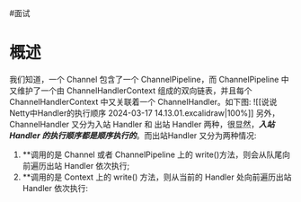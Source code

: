 #面试 
# 概述
我们知道，一个 Channel 包含了一个 ChannelPipeline，而 ChannelPipeline 中又维护了一个由 ChannelHandlerContext 组成的双向链表，并且每个 ChannelHandlerContext 中又关联着一个 ChannelHandler。如下图:
![[说说Netty中Handler的执行顺序 2024-03-17 14.13.01.excalidraw|100%]]
另外，ChannelHandler 又分为入站 Handler 和 出站 Handler 两种，很显然，***入站 Handler 的执行顺序都是顺序执行的***。而出站Handler 又分为两种情况:
1. **调用的是 Channel 或者 ChannelPipeline 上的 write()方法，则会从队尾向前遍历出站 Handler 依次执行;
2. **调用的是 Context 上的 write() 方法，则从当前的 Handler 处向前遍历出站 Handler 依次执行: